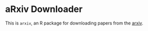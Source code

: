 # aRxiv Downloader

This is `arxiv`, an R package for downloading papers from the [arxiv](https://arxiv.org/).